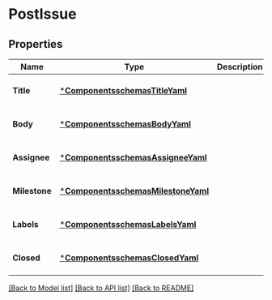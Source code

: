 # PostIssue

## Properties
Name | Type | Description | Notes
------------ | ------------- | ------------- | -------------
**Title** | [***ComponentsschemasTitleYaml**](./components/schemas/Title.yaml.md) |  | [optional] [default to null]
**Body** | [***ComponentsschemasBodyYaml**](./components/schemas/Body.yaml.md) |  | [optional] [default to null]
**Assignee** | [***ComponentsschemasAssigneeYaml**](./components/schemas/Assignee.yaml.md) |  | [optional] [default to null]
**Milestone** | [***ComponentsschemasMilestoneYaml**](./components/schemas/Milestone.yaml.md) |  | [optional] [default to null]
**Labels** | [***ComponentsschemasLabelsYaml**](./components/schemas/Labels.yaml.md) |  | [optional] [default to null]
**Closed** | [***ComponentsschemasClosedYaml**](./components/schemas/Closed.yaml.md) |  | [optional] [default to null]

[[Back to Model list]](../README.md#documentation-for-models) [[Back to API list]](../README.md#documentation-for-api-endpoints) [[Back to README]](../README.md)

